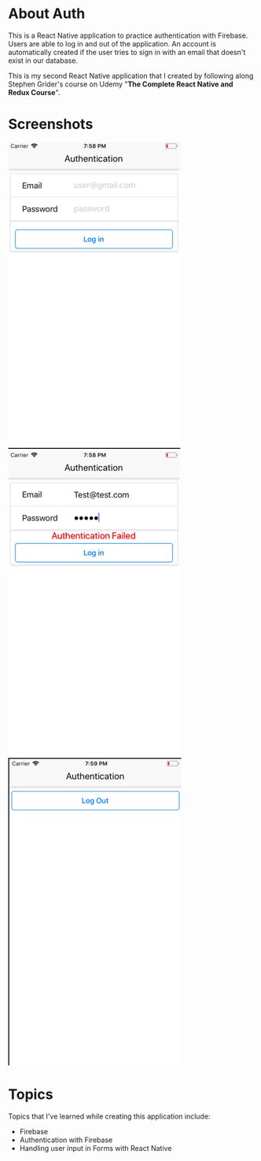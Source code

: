About Auth
==========
This is a React Native application to practice authentication with Firebase. Users are able to log in and out of the application. 
An account is automatically created if the user tries to sign in with an email that doesn't exist in our database.
>
This is my second React Native application that I created by following along Stephen Grider's course on Udemy "**The Complete React Native and Redux Course**".



# Screenshots
![Screenshot1](https://github.com/jcan1995/Auth/blob/master/screenshots/Auth1.png)
![Screenshot2](https://github.com/jcan1995/Auth/blob/master/screenshots/Auth2.png)
![Screenshot3](https://github.com/jcan1995/Auth/blob/master/screenshots/Auth3.png)

# Topics
Topics that I've learned while creating this application include:
* Firebase
* Authentication with Firebase
* Handling user input in Forms with React Native
